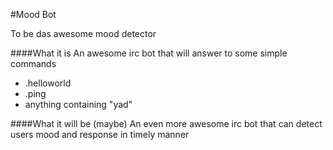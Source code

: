 #Mood Bot

To be das awesome mood detector

####What it is
An awesome irc bot that will answer to some simple commands

- .helloworld
- .ping 
- anything containing "yad"


####What it will be (maybe)
An even more awesome irc bot that can detect users mood and response in timely manner
